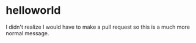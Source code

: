 # helloworld

I didn't realize I would have to make a pull request so this is a much more normal message.
